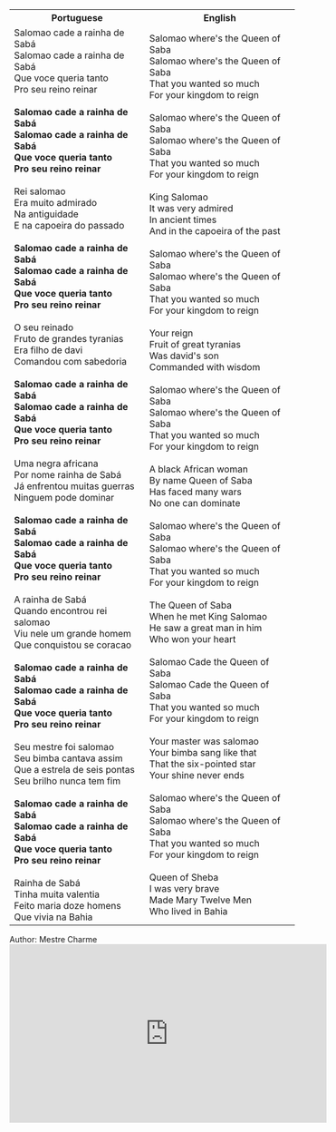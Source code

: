 <table class="capoeira-table">
    <tr class="header-row">
        <th>Portuguese</th>
        <th>English</th>
    </tr>
    <tr>
        <td>Salomao cade a rainha de Sabá<br>Salomao cade a rainha de Sabá<br>Que voce queria tanto<br>Pro seu reino reinar<br><br><strong>Salomao cade a rainha de Sabá<br>Salomao cade a rainha de Sabá<br>Que voce queria tanto<br>Pro seu reino reinar</strong><br><br>Rei salomao<br>Era muito admirado<br>Na antiguidade<br>E na capoeira do passado<br><br><strong>Salomao cade a rainha de Sabá<br>Salomao cade a rainha de Sabá<br>Que voce queria tanto<br>Pro seu reino reinar</strong><br><br>O seu reinado<br>Fruto de grandes tyranias<br>Era filho de davi<br>Comandou com sabedoria<br><br><strong>Salomao cade a rainha de Sabá<br>Salomao cade a rainha de Sabá<br>Que voce queria tanto<br>Pro seu reino reinar</strong><br><br>Uma negra africana<br>Por nome rainha de Sabá<br>Já enfrentou muitas guerras<br>Ninguem pode dominar<br><br><strong>Salomao cade a rainha de Sabá<br>Salomao cade a rainha de Sabá<br>Que voce queria tanto<br>Pro seu reino reinar</strong><br><br>A rainha de Sabá<br>Quando encontrou rei salomao<br>Viu nele um grande homem<br>Que conquistou se coracao<br><br><strong>Salomao cade a rainha de Sabá<br>Salomao cade a rainha de Sabá<br>Que voce queria tanto<br>Pro seu reino reinar</strong><br><br>Seu mestre foi salomao<br>Seu bimba cantava assim<br>Que a estrela de seis pontas<br>Seu brilho nunca tem fim<br><br><strong>Salomao cade a rainha de Sabá<br>Salomao cade a rainha de Sabá<br>Que voce queria tanto<br>Pro seu reino reinar</strong><br><br>Rainha de Sabá<br>Tinha muita valentia<br>Feito maria doze homens<br>Que vivia na Bahia</td>
        <td>Salomao where's the Queen of Saba<br>Salomao where's the Queen of Saba<br>That you wanted so much<br>For your kingdom to reign<br><br>Salomao where's the Queen of Saba<br>Salomao where's the Queen of Saba<br>That you wanted so much<br>For your kingdom to reign<br><br>King Salomao<br>It was very admired<br>In ancient times<br>And in the capoeira of the past<br><br>Salomao where's the Queen of Saba<br>Salomao where's the Queen of Saba<br>That you wanted so much<br>For your kingdom to reign<br><br>Your reign<br>Fruit of great tyranias<br>Was david's son<br>Commanded with wisdom<br><br>Salomao where's the Queen of Saba<br>Salomao where's the Queen of Saba<br>That you wanted so much<br>For your kingdom to reign<br><br>A black African woman<br>By name Queen of Saba<br>Has faced many wars<br>No one can dominate<br><br>Salomao where's the Queen of Saba<br>Salomao where's the Queen of Saba<br>That you wanted so much<br>For your kingdom to reign<br><br>The Queen of Saba<br>When he met King Salomao<br>He saw a great man in him<br>Who won your heart<br><br>Salomao Cade the Queen of Saba<br>Salomao Cade the Queen of Saba<br>That you wanted so much<br>For your kingdom to reign<br><br>Your master was salomao<br>Your bimba sang like that<br>That the six-pointed star<br>Your shine never ends<br><br>Salomao where's the Queen of Saba<br>Salomao where's the Queen of Saba<br>That you wanted so much<br>For your kingdom to reign<br><br>Queen of Sheba<br>I was very brave<br>Made Mary Twelve Men<br>Who lived in Bahia</td>
    </tr>
</table>

<figcaption>
Author: Mestre Charme
</figcaption>

<iframe width="560" height="315" src="https://www.youtube.com/embed/Ksxleqr0vGs" title="YouTube video player" frameborder="0" allow="accelerometer; autoplay; clipboard-write; encrypted-media; gyroscope; picture-in-picture" allowfullscreen></iframe>